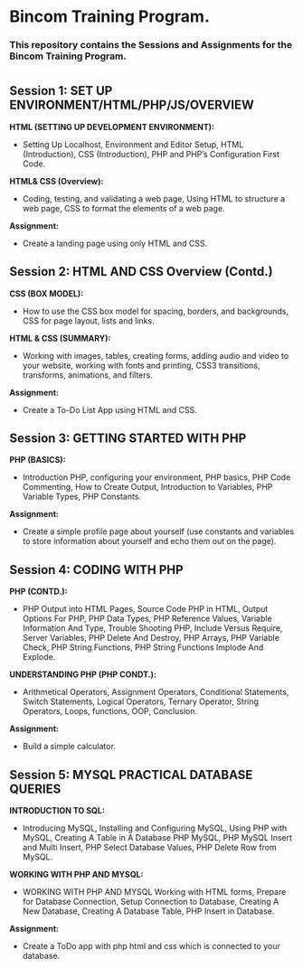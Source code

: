 # Bincom Training Program.
### **This repository contains the Sessions and Assignments for the Bincom Training Program.**
#

## Session 1: SET UP ENVIRONMENT/HTML/PHP/JS/OVERVIEW
**HTML (SETTING UP DEVELOPMENT ENVIRONMENT):**
- Setting Up Localhost, Environment and Editor Setup, HTML (Introduction), CSS (Introduction), PHP and PHP’s Configuration First Code.

**HTML& CSS (Overview):**
- Coding, testing, and validating a web page, Using HTML to structure a web page, CSS to format the elements of a web page.

**Assignment:**
- Create a landing page using only HTML and CSS.


## Session 2: HTML AND CSS Overview (Contd.)
**CSS (BOX MODEL):**
- How to use the CSS box model for spacing, borders, and backgrounds, CSS for page layout, lists and links.

**HTML & CSS (SUMMARY):**
- Working with images, tables, creating forms, adding audio and video to your website, working with fonts and printing, CSS3 transitions, transforms, animations, and filters.

**Assignment:**
- Create a To-Do List App using HTML and CSS.


## Session 3: GETTING STARTED WITH PHP 
**PHP (BASICS):**
- Introduction PHP, configuring your environment, PHP basics, PHP Code Commenting, How to Create Output, Introduction to Variables, PHP Variable Types, PHP Constants.

**Assignment:**
- Create a simple profile page about yourself (use constants and variables to store information about yourself and echo them out on the page).


## Session 4: CODING WITH PHP 
**PHP (CONTD.):**
- PHP Output into HTML Pages, Source Code PHP in HTML, Output Options For PHP, PHP Data Types, PHP Reference Values, Variable Information And Type, Trouble Shooting PHP, Include Versus Require, Server Variables, PHP Delete And Destroy, PHP Arrays, PHP Variable Check, PHP String Functions, PHP String Functions Implode And Explode.

**UNDERSTANDING PHP (PHP CONDT.):**
- Arithmetical Operators, Assignment Operators, Conditional Statements, Switch Statements, Logical Operators, Ternary Operator, String Operators, Loops, functions, OOP, Conclusion.

**Assignment:**
- Build a simple calculator.


## Session 5: MYSQL PRACTICAL DATABASE QUERIES
**INTRODUCTION TO SQL:**
- Introducing MySQL, Installing and Configuring MySQL, Using PHP with MySQL, Creating A Table in A Database PHP MySQL, PHP MySQL Insert and Multi Insert, PHP Select Database Values, PHP Delete Row from MySQL.

**WORKING WITH PHP AND MYSQL:**
- WORKING WITH PHP AND MYSQL
Working with HTML forms, Prepare for Database Connection, Setup Connection to Database, Creating A New Database, Creating A Database Table, PHP Insert in Database.

**Assignment:**
- Create a ToDo app with php html and css  which is connected to your database.
